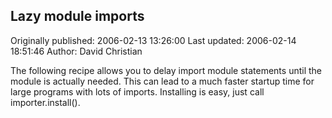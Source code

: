 ## Lazy module imports 
Originally published: 2006-02-13 13:26:00 
Last updated: 2006-02-14 18:51:46 
Author: David Christian 
 
The following recipe allows you to delay import module statements until the module is actually needed.  This can lead to a much faster startup time for large programs with lots of imports.  Installing is easy, just call importer.install().